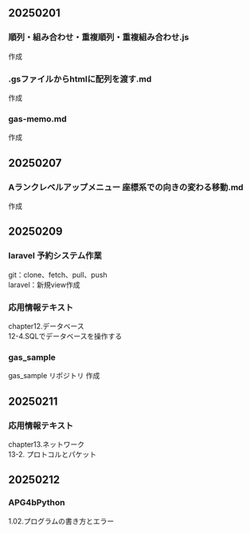 ## 20250201
### 順列・組み合わせ・重複順列・重複組み合わせ.js
作成
### .gsファイルからhtmlに配列を渡す.md
作成  
### gas-memo.md
作成  

## 20250207
### Aランクレベルアップメニュー 座標系での向きの変わる移動.md
作成  

## 20250209
### laravel 予約システム作業
git：clone、fetch、pull、push  
laravel：新規view作成
### 応用情報テキスト
chapter12.データベース  
12-4.SQLでデータベースを操作する  
### gas_sample
gas_sample リポジトリ 作成  

## 20250211
### 応用情報テキスト
chapter13.ネットワーク  
13-2. プロトコルとパケット  

## 20250212
### APG4bPython
1.02.プログラムの書き方とエラー  

